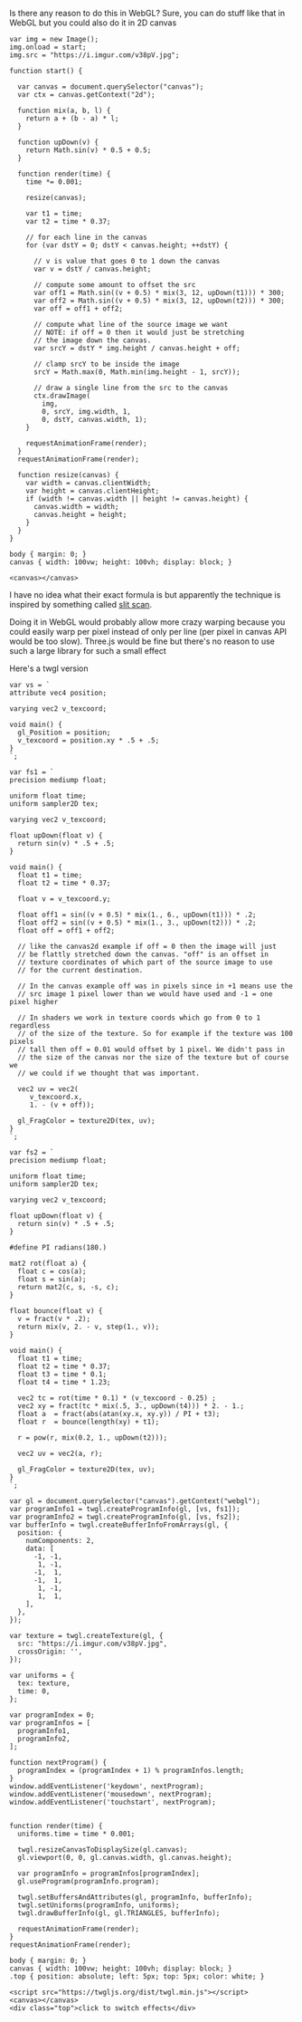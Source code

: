 Is there any reason to do this in WebGL? Sure, you can do stuff like that in WebGL but you could also do it in 2D canvas

<!-- begin snippet: js hide: false console: true babel: false -->

<!-- language: lang-js -->

    var img = new Image();
    img.onload = start;
    img.src = "https://i.imgur.com/v38pV.jpg";

    function start() {

      var canvas = document.querySelector("canvas");
      var ctx = canvas.getContext("2d");

      function mix(a, b, l) {
        return a + (b - a) * l;
      }
      
      function upDown(v) {
        return Math.sin(v) * 0.5 + 0.5;
      }
      
      function render(time) {
        time *= 0.001;

        resize(canvas);

        var t1 = time;
        var t2 = time * 0.37;

        // for each line in the canvas
        for (var dstY = 0; dstY < canvas.height; ++dstY) {
          
          // v is value that goes 0 to 1 down the canvas
          var v = dstY / canvas.height;
          
          // compute some amount to offset the src
          var off1 = Math.sin((v + 0.5) * mix(3, 12, upDown(t1))) * 300;
          var off2 = Math.sin((v + 0.5) * mix(3, 12, upDown(t2))) * 300;
          var off = off1 + off2;
          
          // compute what line of the source image we want
          // NOTE: if off = 0 then it would just be stretching
          // the image down the canvas.
          var srcY = dstY * img.height / canvas.height + off;
          
          // clamp srcY to be inside the image
          srcY = Math.max(0, Math.min(img.height - 1, srcY));

          // draw a single line from the src to the canvas
          ctx.drawImage(
            img, 
            0, srcY, img.width, 1, 
            0, dstY, canvas.width, 1);
        }    
        
        requestAnimationFrame(render);
      }
      requestAnimationFrame(render);

      function resize(canvas) {
        var width = canvas.clientWidth;
        var height = canvas.clientHeight;
        if (width != canvas.width || height != canvas.height) {
          canvas.width = width;
          canvas.height = height;
        }
      }
    }

<!-- language: lang-css -->

    body { margin: 0; }
    canvas { width: 100vw; height: 100vh; display: block; }

<!-- language: lang-html -->

    <canvas></canvas>

<!-- end snippet -->

I have no idea what their exact formula is but apparently the technique is inspired by something called [slit scan](https://www.google.co.jp/search?q=slitscan).

Doing it in WebGL would probably allow more crazy warping because you could easily warp per pixel instead of only per line (per pixel in canvas API would be too slow). Three.js would be fine but there's no reason to use such a large library for such a small effect

Here's a twgl version

<!-- begin snippet: js hide: false console: true babel: false -->

<!-- language: lang-js -->

    var vs = `
    attribute vec4 position;

    varying vec2 v_texcoord;

    void main() {
      gl_Position = position;
      v_texcoord = position.xy * .5 + .5;
    }
    `;

    var fs1 = `
    precision mediump float;

    uniform float time;
    uniform sampler2D tex;

    varying vec2 v_texcoord;

    float upDown(float v) {
      return sin(v) * .5 + .5;
    }

    void main() {
      float t1 = time;
      float t2 = time * 0.37;

      float v = v_texcoord.y;

      float off1 = sin((v + 0.5) * mix(1., 6., upDown(t1))) * .2;
      float off2 = sin((v + 0.5) * mix(1., 3., upDown(t2))) * .2;
      float off = off1 + off2;

      // like the canvas2d example if off = 0 then the image will just
      // be flattly stretched down the canvas. "off" is an offset in
      // texture coordinates of which part of the source image to use
      // for the current destination. 
     
      // In the canvas example off was in pixels since in +1 means use the
      // src image 1 pixel lower than we would have used and -1 = one pixel higher

      // In shaders we work in texture coords which go from 0 to 1 regardless
      // of the size of the texture. So for example if the texture was 100 pixels
      // tall then off = 0.01 would offset by 1 pixel. We didn't pass in
      // the size of the canvas nor the size of the texture but of course we
      // we could if we thought that was important.

      vec2 uv = vec2(
         v_texcoord.x,
         1. - (v + off));

      gl_FragColor = texture2D(tex, uv);
    }
    `;

    var fs2 = `
    precision mediump float;

    uniform float time;
    uniform sampler2D tex;

    varying vec2 v_texcoord;

    float upDown(float v) {
      return sin(v) * .5 + .5;
    }

    #define PI radians(180.)

    mat2 rot(float a) {
      float c = cos(a);
      float s = sin(a); 
      return mat2(c, s, -s, c);
    }

    float bounce(float v) {
      v = fract(v * .2);
      return mix(v, 2. - v, step(1., v));
    }

    void main() {
      float t1 = time;
      float t2 = time * 0.37;
      float t3 = time * 0.1;
      float t4 = time * 1.23;

      vec2 tc = rot(time * 0.1) * (v_texcoord - 0.25) ;
      vec2 xy = fract(tc * mix(.5, 3., upDown(t4))) * 2. - 1.;
      float a  = fract(abs(atan(xy.x, xy.y)) / PI + t3);
      float r  = bounce(length(xy) + t1);

      r = pow(r, mix(0.2, 1., upDown(t2)));
      
      vec2 uv = vec2(a, r);

      gl_FragColor = texture2D(tex, uv);
    }
    `;

    var gl = document.querySelector("canvas").getContext("webgl");
    var programInfo1 = twgl.createProgramInfo(gl, [vs, fs1]);
    var programInfo2 = twgl.createProgramInfo(gl, [vs, fs2]);
    var bufferInfo = twgl.createBufferInfoFromArrays(gl, {
      position: {
        numComponents: 2,
        data: [
          -1, -1, 
           1, -1,
          -1,  1,
          -1,  1,
           1, -1,
           1,  1,
        ],
      },
    });
          
    var texture = twgl.createTexture(gl, { 
      src: "https://i.imgur.com/v38pV.jpg",
      crossOrigin: '',
    });

    var uniforms = {
      tex: texture,
      time: 0,
    };
      
    var programIndex = 0;
    var programInfos = [
      programInfo1,
      programInfo2,
    ];
        
    function nextProgram() {
      programIndex = (programIndex + 1) % programInfos.length;
    }
    window.addEventListener('keydown', nextProgram);
    window.addEventListener('mousedown', nextProgram);
    window.addEventListener('touchstart', nextProgram);
      
          
    function render(time) {
      uniforms.time = time * 0.001;

      twgl.resizeCanvasToDisplaySize(gl.canvas);
      gl.viewport(0, 0, gl.canvas.width, gl.canvas.height);

      var programInfo = programInfos[programIndex];
      gl.useProgram(programInfo.program);
          
      twgl.setBuffersAndAttributes(gl, programInfo, bufferInfo);
      twgl.setUniforms(programInfo, uniforms);
      twgl.drawBufferInfo(gl, gl.TRIANGLES, bufferInfo);
          
      requestAnimationFrame(render);
    }
    requestAnimationFrame(render);

<!-- language: lang-css -->

    body { margin: 0; }
    canvas { width: 100vw; height: 100vh; display: block; }
    .top { position: absolute; left: 5px; top: 5px; color: white; }

<!-- language: lang-html -->

    <script src="https://twgljs.org/dist/twgl.min.js"></script>
    <canvas></canvas>
    <div class="top">click to switch effects</div>

<!-- end snippet -->

